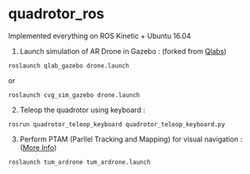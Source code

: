 # quadrotor_ros 
Implemented everything on ROS Kinetic + Ubuntu 16.04

1. Launch simulation of AR Drone in Gazebo : (forked from [Qlabs](https://github.com/pulver22/QLAB))
```
roslaunch qlab_gazebo drone.launch
```
or
```
roslaunch cvg_sim_gazebo drone.launch
```

2. Teleop the quadrotor using keyboard :
```
rosrun quadrotor_teleop_keyboard quadrotor_teleop_keyboard.py
```

3. Perform PTAM (Parllel Tracking and Mapping) for visual navigation : ([More Info](https://vision.in.tum.de/data/software/tum_ardrone))
```
roslaunch tum_ardrone tum_ardrone.launch
```
